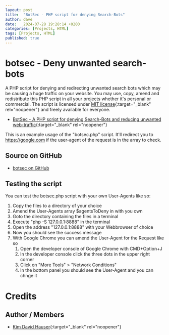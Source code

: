 ```yaml
---
layout: post
title:  "BotSec - PHP script for denying Search-Bots"
author: dave
date:   2024-07-28 19:28:14 +0200
categories: [Projects, HTML]
tags: [Projects, HTML]
published: true
---
```


# botsec - Deny unwanted search-bots
 A PHP script for denying and redirecting unwanted search bots which may be causing a huge traffic on your website. You may use, copy, amend and redistribute this PHP script in all your projects whether it's personal or commercial. The script is licensed under [MIT license](https://opensource.org/license/mit){:target="_blank" rel="noopener"} and freely available for everyone.

- [BotSec - A PHP script for denying Search-Bots and reducing unwanted web-traffic](https://botsec.kimhauser.ch){:target="_blank" rel="noopener"}

This is an example usage of the "botsec.php" script. It'll redirect you to https://google.com if the user-agent of the request is in the array to check.

## Source on GitHub
- [botsec on GitHub](https://github.com/kimhauser/botsec)

## Testing the script
You can test the botsec.php script with your own User-Agents like so:

1. Copy the files to a directory of your choice
2. Amend the User-Agents array $agentsToDeny in <?= $botsecScript ?> with you own
3. Goto the directory containing the files in a terminal
4. Execute "php -S 127.0.0.1:8888" in the terminal
5. Open the address "127.0.0.1:8888" with your Webbrowser of choice
6. Now you should see the success message
7. With Google Chrome you can amend the User-Agent for the Request like so
    1. Open the developer console of Google Chrome with CMD+Option+J
    2. In the developer console click the three dots in the upper right corner
    3. Click on "More Tools" > "Network Conditions"
    4. In the bottom panel you should see the User-Agent and you can chnge it

# Credits
## Author / Members
- [Kim David Hauser](mailto:kim@kimhauser.ch){:target="_blank" rel="noopener"}
